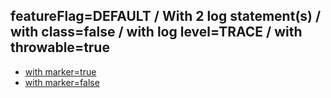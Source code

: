 ## featureFlag=DEFAULT / With 2 log statement(s) / with class=false / with log level=TRACE / with throwable=true

* [with marker=true](marker-true/index.md)
* [with marker=false](marker-false/index.md)


